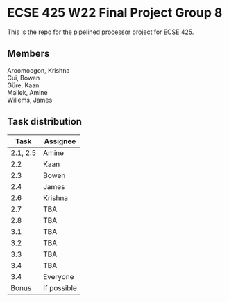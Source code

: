 # ECSE 425 W22 Final Project Group 8

This is the repo for the pipelined processor project for ECSE 425.

## Members
Aroomoogon, Krishna  
Cui, Bowen  
Güre, Kaan  
Mallek, Amine  
Willems, James  

## Task distribution
| Task | Assignee |
| ---- | -------- |
| 2.1, 2.5 | Amine |
| 2.2 | Kaan |
| 2.3 | Bowen |
| 2.4 | James |
| 2.6 | Krishna |
| 2.7 | TBA |
| 2.8 | TBA |
| 3.1 | TBA |
| 3.2 | TBA |
| 3.3 | TBA |
| 3.4 | TBA |
| 3.4 | Everyone |
| Bonus | If possible |


